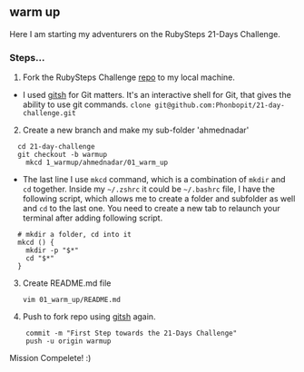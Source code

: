 warm up
-------------

Here I am starting my adventurers on the RubySteps 21-Days Challenge.

### Steps...

1. Fork the RubySteps Challenge
   [repo](https://github.com/RubySteps/21-day-challenge) to my local machine.

  * I used [gitsh](https://github.com/thoughtbot/gitsh) for Git matters.
    It's an interactive shell for Git, that gives the ability to use git
commands.
    `clone git@github.com:Phonbopit/21-day-challenge.git`

2. Create a new branch and make my sub-folder 'ahmednadar'

```
  cd 21-day-challenge
  git checkout -b warmup
    mkcd 1_warmup/ahmednadar/01_warm_up
```

- The last line I use `mkcd` command, which is a combination of `mkdir` and `cd`
  together.
Inside my `~/.zshrc` it could be `~/.bashrc` file, I have the following script,
which allows me to create a folder and subfolder as well and  `cd` to the last
one. You need to create a new tab to relaunch your terminal after adding following script.

```
  # mkdir a folder, cd into it
  mkcd () {
    mkdir -p "$*"
    cd "$*"
  }
```

3. Create README.md file

    `vim 01_warm_up/README.md`

4. Push to fork repo using [gitsh](https://github.com/thoughtbot/gitsh) again.

```
    commit -m "First Step towards the 21-Days Challenge"
    push -u origin warmup
```

Mission Compelete! :)
